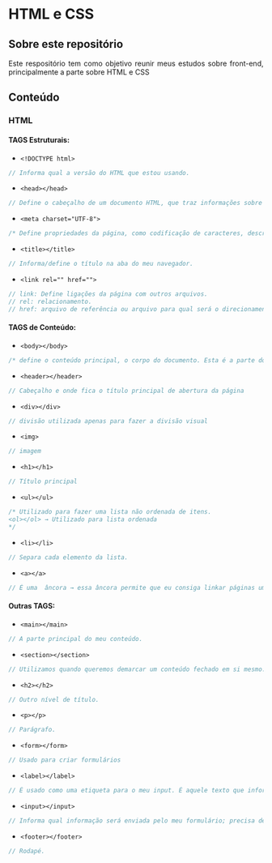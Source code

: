 # HTML e CSS

## Sobre este repositório
<p align="justify">
Este respositório tem como objetivo reunir meus estudos sobre front-end, principalmente a parte sobre HTML e CSS

## Conteúdo
<p align="justify">

### HTML

#### TAGS Estruturais:

- `<!DOCTYPE html>`
```js
// Informa qual a versão do HTML que estou usando.
```

 - `<head></head>`
```js
// Define o cabeçalho de um documento HTML, que traz informações sobre o documento que está sendo aberto. Além de informar ao navegador quais informações quero passar.
```

- `<meta charset="UTF-8">`
```js
/* Define propriedades da página, como codificação de caracteres, descrição da página, autor etc. O charset deixa claro qual o dicionário estamos usando. Neste caso, o UTF-8 é o dicionário que aceita acentuação. */
```

- `<title></title>`
```js
// Informa/define o título na aba do meu navegador.
```

- `<link rel="" href="">`
```js
// link: Define ligações da página com outros arquivos.
// rel: relacionamento.
// href: arquivo de referência ou arquivo para qual será o direcionamento assim que clicar na página
```

#### TAGS de Conteúdo:

- `<body></body>`
```js
/* define o conteúdo principal, o corpo do documento. Esta é a parte do documento HTML que é exibida no navegador. No corpo podem-se definir atributos comuns a toda a página, como cor de fundo, margens, e outras formatações */
```

- `<header></header>`
```js
// Cabeçalho e onde fica o título principal de abertura da página
```

- `<div></div>`
```js
// divisão utilizada apenas para fazer a divisão visual
```

- `<img>`
```js
// imagem
```

- `<h1></h1>`
```js
// Título principal
```


- `<ul></ul>`
```js
/* Utilizado para fazer uma lista não ordenada de itens. 
<ol></ol> → Utilizado para lista ordenada
*/
```

- `<li></li>`
```js
// Separa cada elemento da lista.
```

- `<a></a>`
```js
// É uma  âncora → essa âncora permite que eu consiga linkar páginas umas com as outras.
```

#### Outras TAGS:


- `<main></main>`
```js
// A parte principal do meu conteúdo. 
```

- `<section></section>`
```js
// Utilizamos quando queremos demarcar um conteúdo fechado em si mesmo. 
```

- `<h2></h2>`
```js
// Outro nível de título.
```

- `<p></p>`
```js
// Parágrafo.
```

- `<form></form>`
```js
// Usado para criar formulários
```

- `<label></label>`
```js
// É usado como uma etiqueta para o meu input. É aquele texto que informa para o que serve aquele campo de entrada(input)
```

- `<input></input>`
```js
// Informa qual informação será enviada pelo meu formulário; precisa de um type e um id.
```





- `<footer></footer>`
```js
// Rodapé.
```



